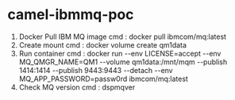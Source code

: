 # camel-ibmmq-poc

1. Docker Pull IBM MQ image
   cmd : docker pull ibmcom/mq:latest
2. Create mount 
   cmd : docker volume create qm1data
3. Run container
   cmd : docker run --env LICENSE=accept --env MQ_QMGR_NAME=QM1 --volume qm1data:/mnt/mqm --publish 1414:1414 --publish 9443:9443 --detach --env MQ_APP_PASSWORD=passw0rd ibmcom/mq:latest
4. Check MQ version
   cmd : dspmqver
   
